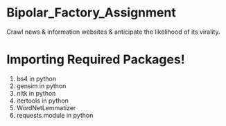 # Bipolar_Factory_Assignment
Crawl news &amp; information websites & anticipate the likelihood of its virality.

# Importing Required Packages!
1) bs4 in python
2) gensim in python
3) nltk in python
4) itertools in python
5) WordNetLemmatizer
6) requests module in python
